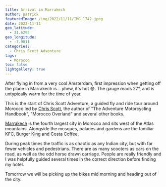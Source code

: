 ```yaml
---
title: Arrival in Marrakech
author: patrick
featuredImage: /img/2022/11/11/IMG_1742.jpeg
date: 2022-11-11
geo_latitude:
  - 31.6295
geo_longitude:
  - -7.9811
categories:
  - Chris Scott Adventure
tags:
  - Morocco
toc: false
lightgallery: true
---
```


After flying in from a very cool Amsterdam, first impression when getting off the plane in Marrakech is... phew, it's hot 😎. The gauge reads 27°, and is untypically warm for the time of year.

This is the start of Chris Scott Adventure, a guided fly and ride tour around Morocco led by [Chris Scott](https://sahara-overland.com/about-chris-scott/), the author of "The Adventure Motorcycling Handbook", "Morocco Overland" and several other books.

<!--more-->

[Marrakech](https://en.wikipedia.org/wiki/Marrakesh?wprov=sfti1) is the fourth largest city in Morocco and sits west of the Atlas mountains. Alongside the mosques, palaces and gardens are the familiar KFC, Burger King and Costa Coffee.

During peak times the traffic is as chaotic as any Indian city, but with far fewer vehicles and pedestrians. There are as many scooters as cars on the road, as well as the odd horse drawn carriage. People are really friendly and I was helpfully guided several times in the correct direction before finding my hotel.

Tomorrow we will be picking up the bikes mid morning and heading out of the city.
